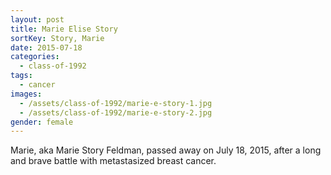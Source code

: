 ```yaml
---
layout: post
title: Marie Elise Story
sortKey: Story, Marie
date: 2015-07-18
categories:
  - class-of-1992
tags:
  - cancer
images:
  - /assets/class-of-1992/marie-e-story-1.jpg
  - /assets/class-of-1992/marie-e-story-2.jpg
gender: female
---
```

Marie, aka Marie Story Feldman, passed away on July 18, 2015, after a long and brave battle with metastasized breast cancer.
